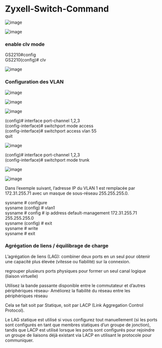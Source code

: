 # Zyxell-Switch-Command

![image](https://github.com/user-attachments/assets/b50ef10b-7a9f-4df9-82fe-fdc53e4cf5b3)


![image](https://github.com/user-attachments/assets/75c74d46-6004-48b9-8f4f-3a8eb8936875)


### enable clv mode   

GS2210#config    
GS2210(config)# clv  

![image](https://github.com/user-attachments/assets/75583426-6069-4d71-a2af-9926b0c28123)


### Configuration des VLAN 

![image](https://github.com/user-attachments/assets/8ab875ac-1797-42b7-9948-d039578a92b0)


![image](https://github.com/user-attachments/assets/ba4e2bc9-fb18-46f6-a89d-f52913ca09b1)


![image](https://github.com/user-attachments/assets/47f9f75b-ad25-4590-811e-a8c55d51f29a)



(config)# interface port-channel 1,2,3           
(config-interface)# switchport mode access     
(config-interface)# switchport access vlan 55    
quit

![image](https://github.com/user-attachments/assets/67086aeb-e03f-4f16-8943-b163cfad14bc)


(config)# interface port-channel 1,2,3     
(config-interface)# switchport mode trunk

![image](https://github.com/user-attachments/assets/a3791128-6989-4603-87ce-ed6a57cbd0bc)



![image](https://github.com/user-attachments/assets/32d72acf-0920-4ebb-9927-af2c1c80e4a2)



Dans l’exemple suivant, l’adresse IP du VLAN 1 est remplacée par 172.31.255.71 avec un masque de sous-réseau 255.255.255.0.

sysname # configure    
sysname (config) # vlan1     
sysname # config # ip address default-management 172.31.255.71 255.255.255.0    
sysname (config) # exit     
sysname # write    
sysname # exit     


### Agrégation de liens / équilibrage de charge


L’agrégation de liens (LAG): combiner deux ports en un seul pour obtenir une capacité plus élevée (vitesse ou fiabilité) sur la connexion.   

 regrouper plusieurs ports physiques pour former un seul canal logique (liaison virtuelle) 

 Utilisez la bande passante disponible entre le commutateur et d’autres périphériques
réseau- Améliorez la fiabilité du réseau entre les périphériques réseau



Cela se fait soit par Statique, soit par LACP (Link Aggregation Control Protocol). 

Le LAG statique est utilisé si vous configurez tout manuellement (si les ports sont configurés en tant que membres statiques d’un groupe de jonction), tandis que LACP est utilisé lorsque les ports sont configurés pour rejoindre un groupe de liaisons déjà existant via LACP en utilisant le protocole pour communiquer.

